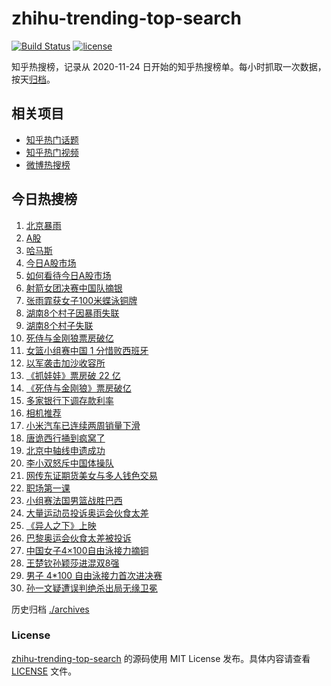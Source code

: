 # zhihu-trending-top-search

[![Build Status](https://github.com/justjavac/zhihu-trending-top-search/workflows/ci/badge.svg?branch=main)](https://github.com/justjavac/zhihu-trending-top-search/actions)
[![license](https://img.shields.io/github/license/justjavac/zhihu-trending-top-search)](https://github.com/justjavac/zhihu-trending-top-search/blob/main/LICENSE)

知乎热搜榜，记录从 2020-11-24 日开始的知乎热搜榜单。每小时抓取一次数据，按天[归档](./archives)。

## 相关项目

- [知乎热门话题](https://github.com/justjavac/zhihu-trending-hot-questions)
- [知乎热门视频](https://github.com/justjavac/zhihu-trending-hot-video)
- [微博热搜榜](https://github.com/justjavac/weibo-trending-hot-search)

## 今日热搜榜

<!-- BEGIN -->
<!-- 最后更新时间 Wed Jul 31 2024 22:11:01 GMT+0800 (China Standard Time) -->

1. [北京暴雨](https://www.zhihu.com/search?q=%E5%8C%97%E4%BA%AC%E6%9A%B4%E9%9B%A8)
1. [A股](https://www.zhihu.com/search?q=A%E8%82%A1)
1. [哈马斯](https://www.zhihu.com/search?q=%E5%93%88%E9%A9%AC%E6%96%AF)
1. [今日A股市场](https://www.zhihu.com/search?q=%E4%BB%8A%E6%97%A5A%E8%82%A1%E5%B8%82%E5%9C%BA)
1. [如何看待今日A股市场](https://www.zhihu.com/search?q=%E5%A6%82%E4%BD%95%E7%9C%8B%E5%BE%85%E4%BB%8A%E6%97%A5A%E8%82%A1%E5%B8%82%E5%9C%BA)
1. [射箭女团决赛中国队摘银](https://www.zhihu.com/search?q=%E5%B0%84%E7%AE%AD%E5%A5%B3%E5%9B%A2%E5%86%B3%E8%B5%9B%E4%B8%AD%E5%9B%BD%E9%98%9F%E6%91%98%E9%93%B6)
1. [张雨霏获女子100米蝶泳铜牌](https://www.zhihu.com/search?q=%E5%BC%A0%E9%9B%A8%E9%9C%8F%E8%8E%B7%E5%A5%B3%E5%AD%90100%E7%B1%B3%E8%9D%B6%E6%B3%B3%E9%93%9C%E7%89%8C)
1. [湖南8个村子因暴雨失联](https://www.zhihu.com/search?q=%E6%B9%96%E5%8D%978%E4%B8%AA%E6%9D%91%E5%AD%90%E5%9B%A0%E6%9A%B4%E9%9B%A8%E5%A4%B1%E8%81%94)
1. [湖南8个村子失联](https://www.zhihu.com/search?q=%E6%B9%96%E5%8D%978%E4%B8%AA%E6%9D%91%E5%AD%90%E5%A4%B1%E8%81%94)
1. [死侍与金刚狼票房破亿](https://www.zhihu.com/search?q=%E6%AD%BB%E4%BE%8D%E4%B8%8E%E9%87%91%E5%88%9A%E7%8B%BC%E7%A5%A8%E6%88%BF%E7%A0%B4%E4%BA%BF)
1. [女篮小组赛中国 1 分惜败西班牙](https://www.zhihu.com/search?q=%E5%A5%B3%E7%AF%AE%E5%B0%8F%E7%BB%84%E8%B5%9B%E4%B8%AD%E5%9B%BD%201%20%E5%88%86%E6%83%9C%E8%B4%A5%E8%A5%BF%E7%8F%AD%E7%89%99)
1. [以军袭击加沙收容所](https://www.zhihu.com/search?q=%E4%BB%A5%E5%86%9B%E8%A2%AD%E5%87%BB%E5%8A%A0%E6%B2%99%E6%94%B6%E5%AE%B9%E6%89%80)
1. [《抓娃娃》票房破 22 亿](https://www.zhihu.com/search?q=%E3%80%8A%E6%8A%93%E5%A8%83%E5%A8%83%E3%80%8B%E7%A5%A8%E6%88%BF%E7%A0%B4%2022%20%E4%BA%BF)
1. [《死侍与金刚狼》票房破亿](https://www.zhihu.com/search?q=%E3%80%8A%E6%AD%BB%E4%BE%8D%E4%B8%8E%E9%87%91%E5%88%9A%E7%8B%BC%E3%80%8B%E7%A5%A8%E6%88%BF%E7%A0%B4%E4%BA%BF)
1. [多家银行下调存款利率](https://www.zhihu.com/search?q=%E5%A4%9A%E5%AE%B6%E9%93%B6%E8%A1%8C%E4%B8%8B%E8%B0%83%E5%AD%98%E6%AC%BE%E5%88%A9%E7%8E%87)
1. [相机推荐](https://www.zhihu.com/search?q=%E7%9B%B8%E6%9C%BA%E6%8E%A8%E8%8D%90)
1. [小米汽车已连续两周销量下滑](https://www.zhihu.com/search?q=%E5%B0%8F%E7%B1%B3%E6%B1%BD%E8%BD%A6%E5%B7%B2%E8%BF%9E%E7%BB%AD%E4%B8%A4%E5%91%A8%E9%94%80%E9%87%8F%E4%B8%8B%E6%BB%91)
1. [唐诡西行捅到疯窝了](https://www.zhihu.com/search?q=%E5%94%90%E8%AF%A1%E8%A5%BF%E8%A1%8C%E6%8D%85%E5%88%B0%E7%96%AF%E7%AA%9D%E4%BA%86)
1. [北京中轴线申遗成功](https://www.zhihu.com/search?q=%E5%8C%97%E4%BA%AC%E4%B8%AD%E8%BD%B4%E7%BA%BF%E7%94%B3%E9%81%97%E6%88%90%E5%8A%9F)
1. [李小双怒斥中国体操队](https://www.zhihu.com/search?q=%E6%9D%8E%E5%B0%8F%E5%8F%8C%E6%80%92%E6%96%A5%E4%B8%AD%E5%9B%BD%E4%BD%93%E6%93%8D%E9%98%9F)
1. [网传东证期货美女与多人钱色交易](https://www.zhihu.com/search?q=%E7%BD%91%E4%BC%A0%E4%B8%9C%E8%AF%81%E6%9C%9F%E8%B4%A7%E7%BE%8E%E5%A5%B3%E4%B8%8E%E5%A4%9A%E4%BA%BA%E9%92%B1%E8%89%B2%E4%BA%A4%E6%98%93)
1. [职场第一课](https://www.zhihu.com/search?q=%E8%81%8C%E5%9C%BA%E7%AC%AC%E4%B8%80%E8%AF%BE)
1. [小组赛法国男篮战胜巴西](https://www.zhihu.com/search?q=%E5%B0%8F%E7%BB%84%E8%B5%9B%E6%B3%95%E5%9B%BD%E7%94%B7%E7%AF%AE%E6%88%98%E8%83%9C%E5%B7%B4%E8%A5%BF)
1. [大量运动员投诉奥运会伙食太差](https://www.zhihu.com/search?q=%E5%A4%A7%E9%87%8F%E8%BF%90%E5%8A%A8%E5%91%98%E6%8A%95%E8%AF%89%E5%A5%A5%E8%BF%90%E4%BC%9A%E4%BC%99%E9%A3%9F%E5%A4%AA%E5%B7%AE)
1. [《异人之下》上映](https://www.zhihu.com/search?q=%E3%80%8A%E5%BC%82%E4%BA%BA%E4%B9%8B%E4%B8%8B%E3%80%8B%E4%B8%8A%E6%98%A0)
1. [巴黎奥运会伙食太差被投诉](https://www.zhihu.com/search?q=%E5%B7%B4%E9%BB%8E%E5%A5%A5%E8%BF%90%E4%BC%9A%E4%BC%99%E9%A3%9F%E5%A4%AA%E5%B7%AE%E8%A2%AB%E6%8A%95%E8%AF%89)
1. [中国女子4×100自由泳接力摘铜](https://www.zhihu.com/search?q=%E4%B8%AD%E5%9B%BD%E5%A5%B3%E5%AD%904%C3%97100%E8%87%AA%E7%94%B1%E6%B3%B3%E6%8E%A5%E5%8A%9B%E6%91%98%E9%93%9C)
1. [王楚钦孙颖莎进混双8强](https://www.zhihu.com/search?q=%E7%8E%8B%E6%A5%9A%E9%92%A6%E5%AD%99%E9%A2%96%E8%8E%8E%E8%BF%9B%E6%B7%B7%E5%8F%8C8%E5%BC%BA)
1. [男子 4*100 自由泳接力首次进决赛](https://www.zhihu.com/search?q=%E7%94%B7%E5%AD%90%204*100%20%E8%87%AA%E7%94%B1%E6%B3%B3%E6%8E%A5%E5%8A%9B%E9%A6%96%E6%AC%A1%E8%BF%9B%E5%86%B3%E8%B5%9B)
1. [孙一文疑遭误判绝杀出局无缘卫冕](https://www.zhihu.com/search?q=%E5%AD%99%E4%B8%80%E6%96%87%E7%96%91%E9%81%AD%E8%AF%AF%E5%88%A4%E7%BB%9D%E6%9D%80%E5%87%BA%E5%B1%80%E6%97%A0%E7%BC%98%E5%8D%AB%E5%86%95)

<!-- END -->

历史归档 [./archives](./archives)

### License

[zhihu-trending-top-search](https://github.com/justjavac/zhihu-trending-top-search) 的源码使用 MIT License
发布。具体内容请查看 [LICENSE](./LICENSE) 文件。
